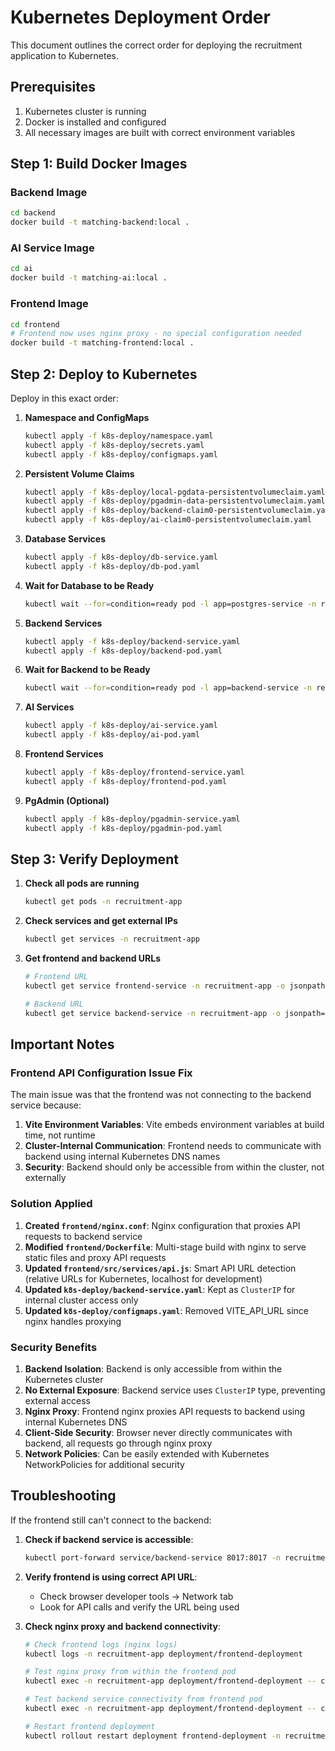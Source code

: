 # Kubernetes Deployment Order

This document outlines the correct order for deploying the recruitment application to Kubernetes.

## Prerequisites

1. Kubernetes cluster is running
2. Docker is installed and configured
3. All necessary images are built with correct environment variables

## Step 1: Build Docker Images

### Backend Image
```bash
cd backend
docker build -t matching-backend:local .
```

### AI Service Image
```bash
cd ai
docker build -t matching-ai:local .
```

### Frontend Image
```bash
cd frontend
# Frontend now uses nginx proxy - no special configuration needed
docker build -t matching-frontend:local .
```

## Step 2: Deploy to Kubernetes

Deploy in this exact order:

1. **Namespace and ConfigMaps**
   ```bash
   kubectl apply -f k8s-deploy/namespace.yaml
   kubectl apply -f k8s-deploy/secrets.yaml
   kubectl apply -f k8s-deploy/configmaps.yaml
   ```

2. **Persistent Volume Claims**
   ```bash
   kubectl apply -f k8s-deploy/local-pgdata-persistentvolumeclaim.yaml
   kubectl apply -f k8s-deploy/pgadmin-data-persistentvolumeclaim.yaml
   kubectl apply -f k8s-deploy/backend-claim0-persistentvolumeclaim.yaml
   kubectl apply -f k8s-deploy/ai-claim0-persistentvolumeclaim.yaml
   ```

3. **Database Services**
   ```bash
   kubectl apply -f k8s-deploy/db-service.yaml
   kubectl apply -f k8s-deploy/db-pod.yaml
   ```

4. **Wait for Database to be Ready**
   ```bash
   kubectl wait --for=condition=ready pod -l app=postgres-service -n recruitment-app --timeout=300s
   ```

5. **Backend Services**
   ```bash
   kubectl apply -f k8s-deploy/backend-service.yaml
   kubectl apply -f k8s-deploy/backend-pod.yaml
   ```

6. **Wait for Backend to be Ready**
   ```bash
   kubectl wait --for=condition=ready pod -l app=backend-service -n recruitment-app --timeout=300s
   ```

7. **AI Services**
   ```bash
   kubectl apply -f k8s-deploy/ai-service.yaml
   kubectl apply -f k8s-deploy/ai-pod.yaml
   ```

8. **Frontend Services**
   ```bash
   kubectl apply -f k8s-deploy/frontend-service.yaml
   kubectl apply -f k8s-deploy/frontend-pod.yaml
   ```

9. **PgAdmin (Optional)**
   ```bash
   kubectl apply -f k8s-deploy/pgadmin-service.yaml
   kubectl apply -f k8s-deploy/pgadmin-pod.yaml
   ```

## Step 3: Verify Deployment

1. **Check all pods are running**
   ```bash
   kubectl get pods -n recruitment-app
   ```

2. **Check services and get external IPs**
   ```bash
   kubectl get services -n recruitment-app
   ```

3. **Get frontend and backend URLs**
   ```bash
   # Frontend URL
   kubectl get service frontend-service -n recruitment-app -o jsonpath='{.status.loadBalancer.ingress[0].ip}:{.spec.ports[0].port}'
   
   # Backend URL  
   kubectl get service backend-service -n recruitment-app -o jsonpath='{.status.loadBalancer.ingress[0].ip}:{.spec.ports[0].port}'
   ```

## Important Notes

### Frontend API Configuration Issue Fix

The main issue was that the frontend was not connecting to the backend service because:

1. **Vite Environment Variables**: Vite embeds environment variables at build time, not runtime
2. **Cluster-Internal Communication**: Frontend needs to communicate with backend using internal Kubernetes DNS names
3. **Security**: Backend should only be accessible from within the cluster, not externally

### Solution Applied

1. **Created `frontend/nginx.conf`**: Nginx configuration that proxies API requests to backend service
2. **Modified `frontend/Dockerfile`**: Multi-stage build with nginx to serve static files and proxy API requests
3. **Updated `frontend/src/services/api.js`**: Smart API URL detection (relative URLs for Kubernetes, localhost for development)
4. **Updated `k8s-deploy/backend-service.yaml`**: Kept as `ClusterIP` for internal cluster access only
5. **Updated `k8s-deploy/configmaps.yaml`**: Removed VITE_API_URL since nginx handles proxying

### Security Benefits

1. **Backend Isolation**: Backend is only accessible from within the Kubernetes cluster
2. **No External Exposure**: Backend service uses `ClusterIP` type, preventing external access
3. **Nginx Proxy**: Frontend nginx proxies API requests to backend using internal Kubernetes DNS
4. **Client-Side Security**: Browser never directly communicates with backend, all requests go through nginx proxy
5. **Network Policies**: Can be easily extended with Kubernetes NetworkPolicies for additional security

## Troubleshooting

If the frontend still can't connect to the backend:

1. **Check if backend service is accessible**:
   ```bash
   kubectl port-forward service/backend-service 8017:8017 -n recruitment-app
   ```

2. **Verify frontend is using correct API URL**:
   - Check browser developer tools → Network tab
   - Look for API calls and verify the URL being used

3. **Check nginx proxy and backend connectivity**:
   ```bash
   # Check frontend logs (nginx logs)
   kubectl logs -n recruitment-app deployment/frontend-deployment
   
   # Test nginx proxy from within the frontend pod
   kubectl exec -n recruitment-app deployment/frontend-deployment -- curl -v http://localhost:8080/api/v1/
   
   # Test backend service connectivity from frontend pod
   kubectl exec -n recruitment-app deployment/frontend-deployment -- curl -v http://backend-service.recruitment-app.svc.cluster.local:8017/api/v1/
   
   # Restart frontend deployment
   kubectl rollout restart deployment frontend-deployment -n recruitment-app
   ``` 